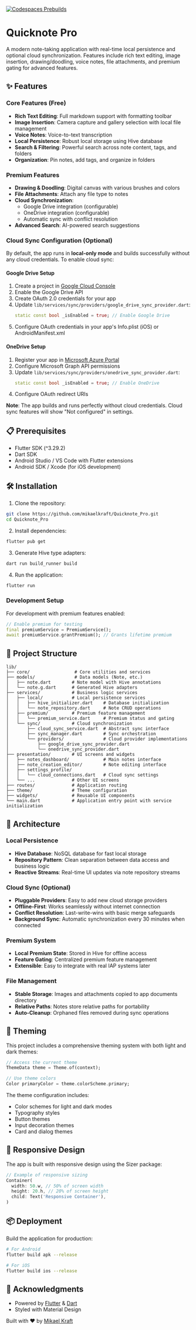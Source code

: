 [![Codespaces Prebuilds](https://github.com/mikaelkraft/Quicknote_Pro/actions/workflows/codespaces/create_codespaces_prebuilds/badge.svg)](https://github.com/mikaelkraft/Quicknote_Pro/actions/workflows/codespaces/create_codespaces_prebuilds)

# Quicknote Pro

A modern note-taking application with real-time local persistence and optional cloud synchronization. Features include rich text editing, image insertion, drawing/doodling, voice notes, file attachments, and premium gating for advanced features.

## ✨ Features

### Core Features (Free)
- **Rich Text Editing**: Full markdown support with formatting toolbar
- **Image Insertion**: Camera capture and gallery selection with local file management
- **Voice Notes**: Voice-to-text transcription
- **Local Persistence**: Robust local storage using Hive database
- **Search & Filtering**: Powerful search across note content, tags, and folders
- **Organization**: Pin notes, add tags, and organize in folders

### Premium Features
- **Drawing & Doodling**: Digital canvas with various brushes and colors
- **File Attachments**: Attach any file type to notes
- **Cloud Synchronization**: 
  - Google Drive integration (configurable)
  - OneDrive integration (configurable)
  - Automatic sync with conflict resolution
- **Advanced Search**: AI-powered search suggestions

### Cloud Sync Configuration (Optional)

By default, the app runs in **local-only mode** and builds successfully without any cloud credentials. To enable cloud sync:

#### Google Drive Setup
1. Create a project in [Google Cloud Console](https://console.cloud.google.com/)
2. Enable the Google Drive API
3. Create OAuth 2.0 credentials for your app
4. Update `lib/services/sync/providers/google_drive_sync_provider.dart`:
   ```dart
   static const bool _isEnabled = true; // Enable Google Drive
   ```
5. Configure OAuth credentials in your app's Info.plist (iOS) or AndroidManifest.xml

#### OneDrive Setup
1. Register your app in [Microsoft Azure Portal](https://portal.azure.com/)
2. Configure Microsoft Graph API permissions
3. Update `lib/services/sync/providers/onedrive_sync_provider.dart`:
   ```dart
   static const bool _isEnabled = true; // Enable OneDrive
   ```
4. Configure OAuth redirect URIs

**Note**: The app builds and runs perfectly without cloud credentials. Cloud sync features will show "Not configured" in settings.

## 📋 Prerequisites

- Flutter SDK (^3.29.2)
- Dart SDK
- Android Studio / VS Code with Flutter extensions
- Android SDK / Xcode (for iOS development)

## 🛠️ Installation

1. Clone the repository:
```bash
git clone https://github.com/mikaelkraft/Quicknote_Pro.git
cd Quicknote_Pro
```

2. Install dependencies:
```bash
flutter pub get
```

3. Generate Hive type adapters:
```bash
dart run build_runner build
```

4. Run the application:
```bash
flutter run
```

### Development Setup

For development with premium features enabled:
```dart
// Enable premium for testing
final premiumService = PremiumService();
await premiumService.grantPremium(); // Grants lifetime premium
```

## 📁 Project Structure

```
lib/
├── core/                 # Core utilities and services
├── models/               # Data models (Note, etc.)
│   ├── note.dart        # Note model with Hive annotations
│   └── note.g.dart      # Generated Hive adapters
├── services/            # Business logic services
│   ├── local/           # Local persistence services
│   │   ├── hive_initializer.dart    # Database initialization
│   │   └── note_repository.dart     # Note CRUD operations
│   ├── premium/         # Premium feature management
│   │   └── premium_service.dart     # Premium status and gating
│   └── sync/            # Cloud synchronization
│       ├── cloud_sync_service.dart  # Abstract sync interface
│       ├── sync_manager.dart        # Sync orchestration
│       └── providers/               # Cloud provider implementations
│           ├── google_drive_sync_provider.dart
│           └── onedrive_sync_provider.dart
├── presentation/        # UI screens and widgets
│   ├── notes_dashboard/             # Main notes interface
│   ├── note_creation_editor/        # Note editing interface
│   ├── settings_profile/
│   │   └── cloud_connections.dart   # Cloud sync settings
│   └── ...              # Other UI screens
├── routes/              # Application routing
├── theme/               # Theme configuration
├── widgets/             # Reusable UI components
└── main.dart            # Application entry point with service initialization
```

## 🧩 Architecture

### Local Persistence
- **Hive Database**: NoSQL database for fast local storage
- **Repository Pattern**: Clean separation between data access and business logic
- **Reactive Streams**: Real-time UI updates via note repository streams

### Cloud Sync (Optional)
- **Pluggable Providers**: Easy to add new cloud storage providers
- **Offline-First**: Works seamlessly without internet connection
- **Conflict Resolution**: Last-write-wins with basic merge safeguards
- **Background Sync**: Automatic synchronization every 30 minutes when connected

### Premium System
- **Local Premium State**: Stored in Hive for offline access
- **Feature Gating**: Centralized premium feature management
- **Extensible**: Easy to integrate with real IAP systems later

### File Management
- **Stable Storage**: Images and attachments copied to app documents directory
- **Relative Paths**: Notes store relative paths for portability
- **Auto-Cleanup**: Orphaned files removed during sync operations

## 🎨 Theming

This project includes a comprehensive theming system with both light and dark themes:

```dart
// Access the current theme
ThemeData theme = Theme.of(context);

// Use theme colors
Color primaryColor = theme.colorScheme.primary;
```

The theme configuration includes:
- Color schemes for light and dark modes
- Typography styles
- Button themes
- Input decoration themes
- Card and dialog themes

## 📱 Responsive Design

The app is built with responsive design using the Sizer package:

```dart
// Example of responsive sizing
Container(
  width: 50.w, // 50% of screen width
  height: 20.h, // 20% of screen height
  child: Text('Responsive Container'),
)
```
## 📦 Deployment

Build the application for production:

```bash
# For Android
flutter build apk --release

# For iOS
flutter build ios --release
```

## 🙏 Acknowledgments
- Powered by [Flutter](https://flutter.dev) & [Dart](https://dart.dev)
- Styled with Material Design

Built with ❤️ by [Mikael Kraft](https://x.com/mikael_kraft)
